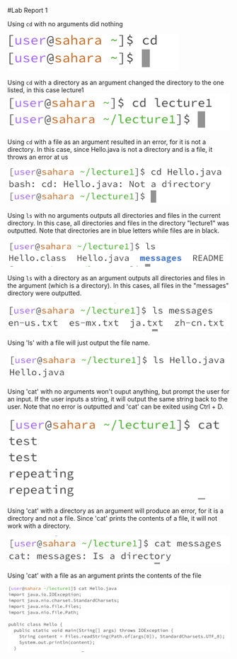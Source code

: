 #Lab Report 1

Using `cd` with no arguments did nothing

![Image](ss1.png)

Using `cd` with a directory as an argument changed the directory to the one listed, in this case lecture1
![Image](ss2.png)

Using `cd` with a file as an argument resulted in an error, for it is not a directory. In this case, since Hello.java is not a directory and is a file, it throws an error at us

![Image](ss3.png)

Using `ls` with no arguments outputs all directories and files in the current directory. In this case, all directories and files in the directory "lecture1" was outputted. Note that directories are in blue letters while files are in black.

![Image](ss4.png)

Using `ls` with a directory as an argument outputs all directories and files in the argument (which is a directory). In this cases, all files in the "messages" directory were outputted.

![Image](ss5.png)

Using 'ls' with a file will just output the file name.

![Image](ss6.png)

Using 'cat' with no arguments won't ouput anything, but prompt the user for an input. If the user inputs a string, it will output the same string back to the user. Note that no error is outputted and 'cat' can be exited using Ctrl + D.

![Image](ss7.png)

Using 'cat' with a directory as an argument will produce an error, for it is a directory and not a file. Since 'cat' prints the contents of a file, it will not work with a directory.

![Image](ss8.png)

Using 'cat' with a file as an argument prints the contents of the file

![Image](ss9.png)

